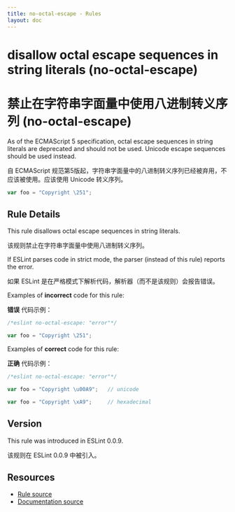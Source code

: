 ```yaml
---
title: no-octal-escape - Rules
layout: doc
---
```

<!-- Note: No pull requests accepted for this file. See README.md in the root directory for details. -->

# disallow octal escape sequences in string literals (no-octal-escape)

# 禁止在字符串字面量中使用八进制转义序列 (no-octal-escape)

As of the ECMAScript 5 specification, octal escape sequences in string literals are deprecated and should not be used. Unicode escape sequences should be used instead.

自 ECMAScript 规范第5版起，字符串字面量中的八进制转义序列已经被弃用，不应该被使用。应该使用 Unicode 转义序列。

```js
var foo = "Copyright \251";
```

## Rule Details

This rule disallows octal escape sequences in string literals.

该规则禁止在字符串字面量中使用八进制转义序列。

If ESLint parses code in strict mode, the parser (instead of this rule) reports the error.

如果 ESLint 是在严格模式下解析代码，解析器（而不是该规则）会报告错误。

Examples of **incorrect** code for this rule:

**错误** 代码示例：

```js
/*eslint no-octal-escape: "error"*/

var foo = "Copyright \251";
```

Examples of **correct** code for this rule:

**正确** 代码示例：

```js
/*eslint no-octal-escape: "error"*/

var foo = "Copyright \u00A9";   // unicode

var foo = "Copyright \xA9";     // hexadecimal
```

## Version

This rule was introduced in ESLint 0.0.9.

该规则在 ESLint 0.0.9 中被引入。

## Resources

* [Rule source](https://github.com/eslint/eslint/tree/master/lib/rules/no-octal-escape.js)
* [Documentation source](https://github.com/eslint/eslint/tree/master/docs/rules/no-octal-escape.md)

